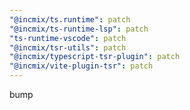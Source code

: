 ```yaml
---
"@incmix/ts.runtime": patch
"@incmix/ts-runtime-lsp": patch
"ts-runtime-vscode": patch
"@incmix/tsr-utils": patch
"@incmix/typescript-tsr-plugin": patch
"@incmix/vite-plugin-tsr": patch
---
```


bump
